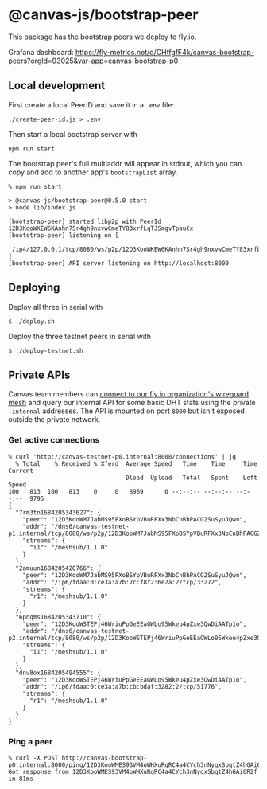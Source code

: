 # @canvas-js/bootstrap-peer

This package has the bootstrap peers we deploy to fly.io.

Grafana dashboard: https://fly-metrics.net/d/CHtfgfF4k/canvas-bootstrap-peers?orgId=93025&var-app=canvas-bootstrap-p0

## Local development

First create a local PeerID and save it in a `.env` file:

```
./create-peer-id.js > .env
```

Then start a local bootstrap server with

```
npm run start
```

The bootstrap peer's full multiaddr will appear in stdout, which you can copy and add to another app's `bootstrapList` array.

```
% npm run start

> @canvas-js/bootstrap-peer@0.5.0 start
> node lib/index.js

[bootstrap-peer] started libp2p with PeerId 12D3KooWKEW6KAnhn7Sr4gh9nxvwCmeTY83xrfLqTJSmgvTpauCx
[bootstrap-peer] listening on [
  '/ip4/127.0.0.1/tcp/8080/ws/p2p/12D3KooWKEW6KAnhn7Sr4gh9nxvwCmeTY83xrfLqTJSmgvTpauCx'
]
[bootstrap-peer] API server listening on http://localhost:8000
```

## Deploying

Deploy all three in serial with

```
$ ./deploy.sh
```

Deploy the three testnet peers in serial with

```
$ ./deploy-testnet.sh
```

## Private APIs

Canvas team members can [connect to our fly.io organization's wireguard mesh](https://fly.io/docs/reference/private-networking/) and query our internal API for some basic DHT stats using the private `.internal` addresses. The API is mounted on port `8000` but isn't exposed outside the private network.

### Get active connections

```
% curl 'http://canvas-testnet-p0.internal:8000/connections' | jq
  % Total    % Received % Xferd  Average Speed   Time    Time     Time  Current
                                 Dload  Upload   Total   Spent    Left  Speed
100   813  100   813    0     0   8969      0 --:--:-- --:--:-- --:--:--  9795
{
  "7rm3tn1684205343627": {
    "peer": "12D3KooWM7JabMS95FXoBSYpVBuRFXx3NbCnBhPACG2SuSyuJQwn",
    "addr": "/dns6/canvas-testnet-p1.internal/tcp/8080/ws/p2p/12D3KooWM7JabMS95FXoBSYpVBuRFXx3NbCnBhPACG2SuSyuJQwn",
    "streams": {
      "i1": "/meshsub/1.1.0"
    }
  },
  "2amuun1684205420766": {
    "peer": "12D3KooWM7JabMS95FXoBSYpVBuRFXx3NbCnBhPACG2SuSyuJQwn",
    "addr": "/ip6/fdaa:0:ce3a:a7b:7c:f8f2:6e2a:2/tcp/33272",
    "streams": {
      "r1": "/meshsub/1.1.0"
    }
  },
  "6pnqms1684205343710": {
    "peer": "12D3KooWSTEPj46WriuPpGeEEaGWLo95Wkeu4pZxe3QwDiAATp1o",
    "addr": "/dns6/canvas-testnet-p2.internal/tcp/8080/ws/p2p/12D3KooWSTEPj46WriuPpGeEEaGWLo95Wkeu4pZxe3QwDiAATp1o",
    "streams": {
      "i1": "/meshsub/1.1.0"
    }
  },
  "dnv8ox1684205494555": {
    "peer": "12D3KooWSTEPj46WriuPpGeEEaGWLo95Wkeu4pZxe3QwDiAATp1o",
    "addr": "/ip6/fdaa:0:ce3a:a7b:cb:bdaf:3282:2/tcp/51776",
    "streams": {
      "r1": "/meshsub/1.1.0"
    }
  }
}
```

### Ping a peer

```
% curl -X POST http://canvas-bootstrap-p0.internal:8000/ping/12D3KooWMES93VM4oWHXuRqRC4a4CYch3nNyqxSbqtZ4hGAi6R2f
Got response from 12D3KooWMES93VM4oWHXuRqRC4a4CYch3nNyqxSbqtZ4hGAi6R2f in 81ms
```
